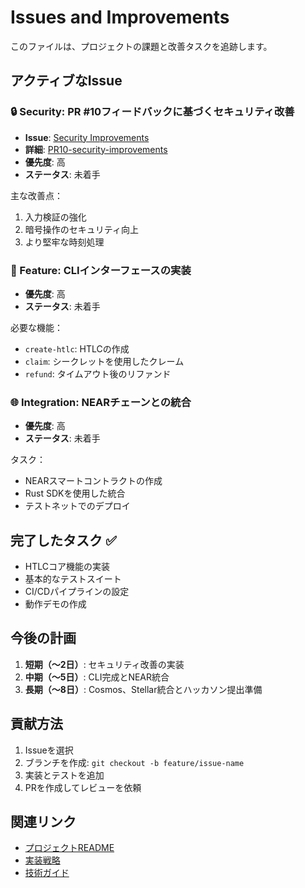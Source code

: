 # Issues and Improvements

このファイルは、プロジェクトの課題と改善タスクを追跡します。

## アクティブなIssue

### 🔒 Security: PR #10フィードバックに基づくセキュリティ改善
- **Issue**: [Security Improvements](.github/ISSUE_TEMPLATE/security-improvements.md)
- **詳細**: [PR10-security-improvements](docs/issues/PR10-security-improvements.md)
- **優先度**: 高
- **ステータス**: 未着手

主な改善点：
1. 入力検証の強化
2. 暗号操作のセキュリティ向上
3. より堅牢な時刻処理

### 🚀 Feature: CLIインターフェースの実装
- **優先度**: 高
- **ステータス**: 未着手

必要な機能：
- `create-htlc`: HTLCの作成
- `claim`: シークレットを使用したクレーム
- `refund`: タイムアウト後のリファンド

### 🌐 Integration: NEARチェーンとの統合
- **優先度**: 高
- **ステータス**: 未着手

タスク：
- NEARスマートコントラクトの作成
- Rust SDKを使用した統合
- テストネットでのデプロイ

## 完了したタスク ✅

- HTLCコア機能の実装
- 基本的なテストスイート
- CI/CDパイプラインの設定
- 動作デモの作成

## 今後の計画

1. **短期（〜2日）**: セキュリティ改善の実装
2. **中期（〜5日）**: CLI完成とNEAR統合
3. **長期（〜8日）**: Cosmos、Stellar統合とハッカソン提出準備

## 貢献方法

1. Issueを選択
2. ブランチを作成: `git checkout -b feature/issue-name`
3. 実装とテストを追加
4. PRを作成してレビューを依頼

## 関連リンク

- [プロジェクトREADME](README.md)
- [実装戦略](docs/implementation-strategy.md)
- [技術ガイド](docs/Fusion-Plus技術ガイド.md)